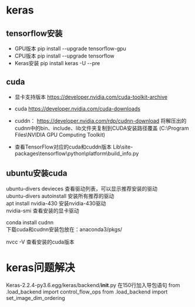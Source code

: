 # keras

## tensorflow安装

+ GPU版本
  pip install --upgrade tensorflow-gpu
+ CPU版本
  pip install --upgrade tensorflow
+ Keras安装
  pip install keras -U --pre


## cuda

+ 显卡支持版本
  https://developer.nvidia.com/cuda-toolkit-archive

+ cuda
  https://developer.nvidia.com/cuda-downloads

+ cuddn：
  https://developer.nvidia.com/rdp/cudnn-download
  将解压出的cudnn中的bin、include、lib文件夹复制到CUDA安装路径覆盖
  (C:\Program Files\NVIDIA GPU Computing Toolkit)

+ 查看TensorFlow对应的cuda和cuddn版本
  Lib\site-packages\tensorflow\python\platform\build_info.py

## ubuntu安装cuda

ubuntu-divers devieces    查看驱动列表，可以显示推荐安装的驱动  
ubuntu-divers autoinstall 安装所有推荐的驱动    
apt install nvidia-430    安装nvidia-430驱动  
nvidia-smi 查看安装的显卡驱动

conda install cudnn   
下载cuda和cudnn安装包放在：anaconda3/pkgs/
  
nvcc -V  查看安装的cuda版本


# keras问题解决  

Keras-2.2.4-py3.6.egg/keras/backend/__init__.py
在150行加入导包语句
from .load_backend import control_flow_ops
from .load_backend import set_image_dim_ordering
